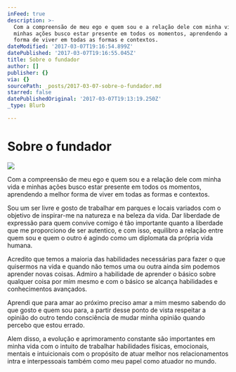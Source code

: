 ```yaml
---
inFeed: true
description: >-
  Com a compreensão de meu ego e quem sou e a relação dele com minha vida e
  minhas ações busco estar presente em todos os momentos, aprendendo a melhor
  forma de viver em todas as formas e contextos.
dateModified: '2017-03-07T19:16:54.899Z'
datePublished: '2017-03-07T19:16:55.045Z'
title: Sobre o fundador
author: []
publisher: {}
via: {}
sourcePath: _posts/2017-03-07-sobre-o-fundador.md
starred: false
datePublishedOriginal: '2017-03-07T19:13:19.250Z'
_type: Blurb

---
```

# Sobre o fundador
![](https://the-grid-user-content.s3-us-west-2.amazonaws.com/29b4fdfd-5ec2-443f-8d22-f43b3d94083b.png)

Com a compreensão de meu ego e quem sou e a relação dele com minha vida e minhas ações busco estar presente em todos os momentos, aprendendo a melhor forma de viver em todas as formas e contextos.

Sou um ser livre e gosto de trabalhar em parques e locais variados com o objetivo de inspirar-me na natureza e na beleza da vida. Dar liberdade de expressão para quem convive comigo é tão importante quanto a liberdade que me proporciono de ser autentico, e com isso, equilibro a relação entre quem sou e quem o outro é agindo como um diplomata da própria vida humana.

Acredito que temos a maioria das habilidades necessárias para fazer o que quisermos na vida e quando não temos uma ou outra ainda sim podemos aprender novas coisas. Admiro a habilidade de aprender o básico sobre qualquer coisa por mim mesmo e com o básico se alcança habilidades  e conhecimentos avançados.

Aprendi que para amar ao próximo preciso amar a mim mesmo sabendo do que gosto e quem sou para, a partir desse ponto de vista respeitar a opinião do outro tendo consciência de mudar minha opinião quando percebo que estou errado.

Alem disso, a evolução e aprimoramento constante são importantes em minha vida com o intuito de trabalhar habilidades físicas, emocionais, mentais e intuicionais com o propósito de atuar melhor nos relacionamentos intra e interpessoais também como meu papel como atuador no mundo.